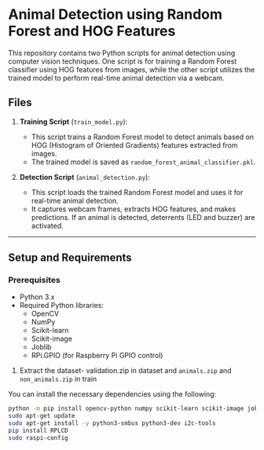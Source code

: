 # Animal Detection using Random Forest and HOG Features

This repository contains two Python scripts for animal detection using computer vision techniques. One script is for training a Random Forest classifier using HOG features from images, while the other script utilizes the trained model to perform real-time animal detection via a webcam.

## Files

1. **Training Script** (`train_model.py`): 
   - This script trains a Random Forest model to detect animals based on HOG (Histogram of Oriented Gradients) features extracted from images.
   - The trained model is saved as `random_forest_animal_classifier.pkl`.

2. **Detection Script** (`animal_detection.py`): 
   - This script loads the trained Random Forest model and uses it for real-time animal detection.
   - It captures webcam frames, extracts HOG features, and makes predictions. If an animal is detected, deterrents (LED and buzzer) are activated.

---

## Setup and Requirements

### Prerequisites

- Python 3.x
- Required Python libraries:
  - OpenCV
  - NumPy
  - Scikit-learn
  - Scikit-image
  - Joblib
  - RPi.GPIO (for Raspberry Pi GPIO control)
 
1. Extract the dataset- validation.zip in dataset and `animals.zip` and `non_animals.zip` in train

You can install the necessary dependencies using the following:

```bash
python -m pip install opencv-python numpy scikit-learn scikit-image joblib RPi.GPIO
sudo apt-get update
sudo apt-get install -y python3-smbus python3-dev i2c-tools
pip install RPLCD
sudo raspi-config

